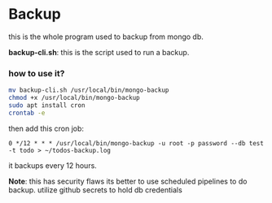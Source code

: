 # Backup

this is the whole program used to backup from mongo db.

**backup-cli.sh**: this is the script used to run a backup.

### how to use it?

```bash
mv backup-cli.sh /usr/local/bin/mongo-backup
chmod +x /usr/local/bin/mongo-backup
sudo apt install cron
crontab -e
```

then add this cron job:

    0 */12 * * * /usr/local/bin/mongo-backup -u root -p password --db test -t todo > ~/todos-backup.log

it backups every 12 hours.

**Note**: this has security flaws its better to use scheduled pipelines to do backup. utilize github secrets to hold db credentials
